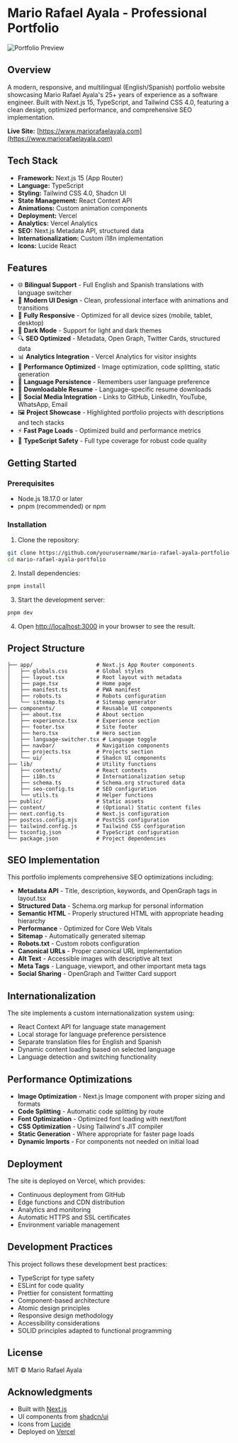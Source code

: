 # Mario Rafael Ayala - Professional Portfolio

![Portfolio Preview](public/preview.png)

## Overview

A modern, responsive, and multilingual (English/Spanish) portfolio website showcasing Mario Rafael Ayala's 25+ years of experience as a software engineer. Built with Next.js 15, TypeScript, and Tailwind CSS 4.0, featuring a clean design, optimized performance, and comprehensive SEO implementation.

**Live Site:** [https://www.mariorafaelayala.com](https://www.mariorafaelayala.com)

## Tech Stack

- **Framework:** Next.js 15 (App Router)
- **Language:** TypeScript
- **Styling:** Tailwind CSS 4.0, Shadcn UI
- **State Management:** React Context API
- **Animations:** Custom animation components
- **Deployment:** Vercel
- **Analytics:** Vercel Analytics
- **SEO:** Next.js Metadata API, structured data
- **Internationalization:** Custom i18n implementation
- **Icons:** Lucide React

## Features

- 🌐 **Bilingual Support** - Full English and Spanish translations with language switcher
- 🎨 **Modern UI Design** - Clean, professional interface with animations and transitions
- 📱 **Fully Responsive** - Optimized for all device sizes (mobile, tablet, desktop)
- 🌙 **Dark Mode** - Support for light and dark themes
- 🔍 **SEO Optimized** - Metadata, Open Graph, Twitter Cards, structured data
- 📊 **Analytics Integration** - Vercel Analytics for visitor insights
- 🚀 **Performance Optimized** - Image optimization, code splitting, static generation
- 🔄 **Language Persistence** - Remembers user language preference
- 📃 **Downloadable Resume** - Language-specific resume downloads
- 🔗 **Social Media Integration** - Links to GitHub, LinkedIn, YouTube, WhatsApp, Email
- 🖼️ **Project Showcase** - Highlighted portfolio projects with descriptions and tech stacks
- ⚡ **Fast Page Loads** - Optimized build and performance metrics
- 🔐 **TypeScript Safety** - Full type coverage for robust code quality

## Getting Started

### Prerequisites

- Node.js 18.17.0 or later
- pnpm (recommended) or npm

### Installation

1. Clone the repository:

```bash
git clone https://github.com/yourusername/mario-rafael-ayala-portfolio.git
cd mario-rafael-ayala-portfolio
```

2. Install dependencies:

```bash
pnpm install
```

3. Start the development server:

```bash
pnpm dev
```

4. Open [http://localhost:3000](http://localhost:3000) in your browser to see the result.

## Project Structure

```
├── app/                    # Next.js App Router components
│   ├── globals.css         # Global styles
│   ├── layout.tsx          # Root layout with metadata
│   ├── page.tsx            # Home page
│   ├── manifest.ts         # PWA manifest
│   ├── robots.ts           # Robots configuration
│   └── sitemap.ts          # Sitemap generator
├── components/             # Reusable UI components
│   ├── about.tsx           # About section
│   ├── experience.tsx      # Experience section
│   ├── footer.tsx          # Site footer
│   ├── hero.tsx            # Hero section
│   ├── language-switcher.tsx # Language toggle
│   ├── navbar/             # Navigation components
│   ├── projects.tsx        # Projects section
│   └── ui/                 # Shadcn UI components
├── lib/                    # Utility functions
│   ├── contexts/           # React contexts
│   ├── i18n.ts             # Internationalization setup
│   ├── schema.ts           # Schema.org structured data
│   ├── seo-config.ts       # SEO configuration
│   └── utils.ts            # Helper functions
├── public/                 # Static assets
├── content/                # (Optional) Static content files
├── next.config.ts          # Next.js configuration
├── postcss.config.mjs      # PostCSS configuration
├── tailwind.config.js      # Tailwind CSS configuration
├── tsconfig.json           # TypeScript configuration
└── package.json            # Project dependencies
```

## SEO Implementation

This portfolio implements comprehensive SEO optimizations including:

- **Metadata API** - Title, description, keywords, and OpenGraph tags in layout.tsx
- **Structured Data** - Schema.org markup for personal information
- **Semantic HTML** - Properly structured HTML with appropriate heading hierarchy
- **Performance** - Optimized for Core Web Vitals
- **Sitemap** - Automatically generated sitemap
- **Robots.txt** - Custom robots configuration
- **Canonical URLs** - Proper canonical URL implementation
- **Alt Text** - Accessible images with descriptive alt text
- **Meta Tags** - Language, viewport, and other important meta tags
- **Social Sharing** - OpenGraph and Twitter Card support

## Internationalization

The site implements a custom internationalization system using:

- React Context API for language state management
- Local storage for language preference persistence
- Separate translation files for English and Spanish
- Dynamic content loading based on selected language
- Language detection and switching functionality

## Performance Optimizations

- **Image Optimization** - Next.js Image component with proper sizing and formats
- **Code Splitting** - Automatic code splitting by route
- **Font Optimization** - Optimized font loading with next/font
- **CSS Optimization** - Using Tailwind's JIT compiler
- **Static Generation** - Where appropriate for faster page loads
- **Dynamic Imports** - For components not needed on initial load

## Deployment

The site is deployed on Vercel, which provides:

- Continuous deployment from GitHub
- Edge functions and CDN distribution
- Analytics and monitoring
- Automatic HTTPS and SSL certificates
- Environment variable management

## Development Practices

This project follows these development best practices:

- TypeScript for type safety
- ESLint for code quality
- Prettier for consistent formatting
- Component-based architecture
- Atomic design principles
- Responsive design methodology
- Accessibility considerations
- SOLID principles adapted to functional programming

## License

MIT © Mario Rafael Ayala

## Acknowledgments

- Built with [Next.js](https://nextjs.org/)
- UI components from [shadcn/ui](https://ui.shadcn.com)
- Icons from [Lucide](https://lucide.dev/)
- Deployed on [Vercel](https://vercel.com)
